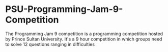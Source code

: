 # PSU-Programming-Jam-9-Competition
The Programming Jam 9 competition is a programming competition hosted by Prince Sultan University. It's a 9 hour competition in which groups need to solve 12 questions ranging in difficulties
